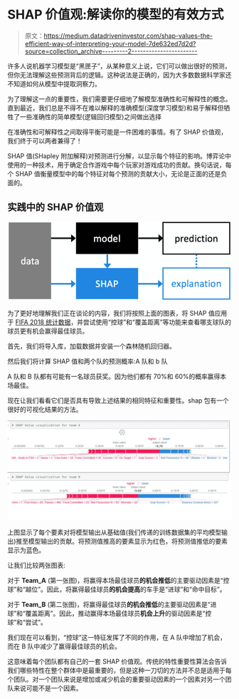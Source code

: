 # SHAP 价值观:解读你的模型的有效方式

> 原文：<https://medium.datadriveninvestor.com/shap-values-the-efficient-way-of-interpreting-your-model-7de632ed7d2d?source=collection_archive---------2----------------------->

许多人说机器学习模型是“黑匣子”，从某种意义上说，它们可以做出很好的预测，但你无法理解这些预测背后的逻辑。这种说法是正确的，因为大多数数据科学家还不知道如何从模型中提取洞察力。

为了理解这一点的重要性，我们需要更仔细地了解模型准确性和可解释性的概念。直到最近，我们总是不得不在难以解释的准确模型(深度学习模型)和易于解释但牺牲了一些准确性的简单模型(逻辑回归模型)之间做出选择

在准确性和可解释性之间取得平衡可能是一件困难的事情。有了 SHAP 价值观，我们终于可以两者兼得了！

SHAP 值(SHapley 附加解释)对预测进行分解，以显示每个特征的影响。博弈论中使用的一种技术，用于确定合作游戏中每个玩家对游戏成功的贡献。换句话说，每个 SHAP 值衡量模型中的每个特征对每个预测的贡献大小，无论是正面的还是负面的。

## 实践中的 SHAP 价值观

![](img/e1591685d798d2e91aee4f931fbaafc3.png)

为了更好地理解我们正在谈论的内容，我们将按照上面的图表，将 SHAP 值应用于 [FIFA 2018 统计数据](https://www.kaggle.com/mathan/fifa-2018-match-statistics#FIFA%202018%20Statistics.csv)，并尝试使用“控球”和“覆盖距离”等功能来查看哪支球队的球员更有机会赢得最佳球员。

首先，我们将导入库，加载数据并安装一个森林随机回归器。

然后我们将计算 SHAP 值和两个队的预测概率:A 队和 b 队

A 队和 B 队都有可能有一名球员获奖。因为他们都有 70%和 60%的概率赢得本场最佳。

现在让我们看看它们是否具有导致上述结果的相同特征和重要性。shap 包有一个很好的可视化结果的方法。

![](img/35803376316deaaa179d4977f8c50667.png)

上图显示了每个要素对将模型输出从基础值(我们传递的训练数据集的平均模型输出)推至模型输出的贡献。将预测值推高的要素显示为红色，将预测值推低的要素显示为蓝色。

让我们比较两张图表:

对于 **Team_A** (第一张图)，将赢得本场最佳球员**的机会推低**的主要驱动因素是“控球”和“越位”。因此，将赢得最佳球员**的机会提高**的车手是“进球”和“命中目标”。

对于 **Team_B** (第二张图)，将赢得最佳球员**的机会推低**的主要驱动因素是“进球”和“覆盖距离”。因此，推动赢得本场最佳球员**机会上升**的驱动因素是“控球”和“尝试”。

我们现在可以看到，“控球”这一特征发挥了不同的作用，在 A 队中增加了机会，而在 B 队中减少了赢得最佳球员的机会。

这意味着每个团队都有自己的一套 SHAP 价值观。传统的特性重要性算法会告诉我们哪些特性在整个群体中是最重要的，但是这种一刀切的方法并不总是适用于每个团队。对一个团队来说是增加或减少机会的重要驱动因素的一个因素对另一个团队来说可能不是一个因素。
